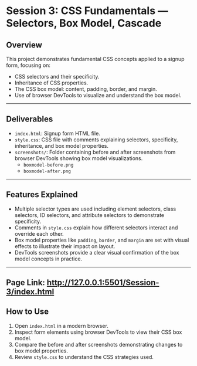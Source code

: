 # Session 3: CSS Fundamentals — Selectors, Box Model, Cascade

## Overview

This project demonstrates fundamental CSS concepts applied to a signup form, focusing on:

- CSS selectors and their specificity.
- Inheritance of CSS properties.
- The CSS box model: content, padding, border, and margin.
- Use of browser DevTools to visualize and understand the box model.

---

## Deliverables

- `index.html`: Signup form HTML file.
- `style.css`: CSS file with comments explaining selectors, specificity, inheritance, and box model properties.
- `screenshots/`: Folder containing before and after screenshots from browser DevTools showing box model visualizations.
  - `boxmodel-before.png`
  - `boxmodel-after.png`

---

## Features Explained

- Multiple selector types are used including element selectors, class selectors, ID selectors, and attribute selectors to demonstrate specificity.
- Comments in `style.css` explain how different selectors interact and override each other.
- Box model properties like `padding`, `border`, and `margin` are set with visual effects to illustrate their impact on layout.
- DevTools screenshots provide a clear visual confirmation of the box model concepts in practice.

---
## Page Link: http://127.0.0.1:5501/Session-3/index.html
## How to Use

1. Open `index.html` in a modern browser.
2. Inspect form elements using browser DevTools to view their CSS box model.
3. Compare the before and after screenshots demonstrating changes to box model properties.
4. Review `style.css` to understand the CSS strategies used.
